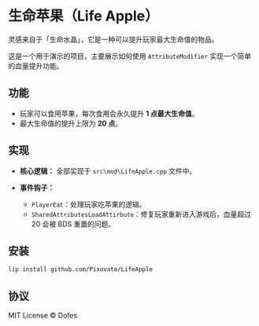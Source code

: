# 生命苹果（Life Apple）

灵感来自于「生命水晶」，它是一种可以提升玩家最大生命值的物品。

这是一个用于演示的项目，主要展示如何使用 `AttributeModifier` 实现一个简单的血量提升功能。

## 功能

* 玩家可以食用苹果，每次食用会永久提升 **1 点最大生命值**。
* 最大生命值的提升上限为 **20 点**。

## 实现

* **核心逻辑：** 全部实现于 `src\mod\LifeApple.cpp` 文件中。
* **事件钩子：**

  * `PlayerEat`：处理玩家吃苹果的逻辑。
  * `SharedAttributesLoadAttirbute`：修复玩家重新进入游戏后，血量超过 20 会被 BDS 重置的问题。

## 安装

```bash
lip install github.com/Pixovate/LifeApple
```
## 协议

MIT License © Dofes